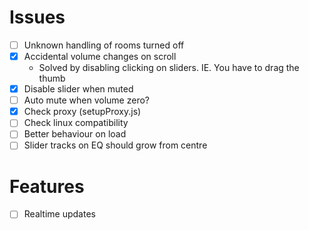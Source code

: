 # Issues

- [ ] Unknown handling of rooms turned off
- [x] Accidental volume changes on scroll
  - Solved by disabling clicking on sliders. IE. You have to drag the thumb
- [x] Disable slider when muted
- [ ] Auto mute when volume zero?
- [x] Check proxy (setupProxy.js)
- [ ] Check linux compatibility
- [ ] Better behaviour on load
- [ ] Slider tracks on EQ should grow from centre

# Features

- [ ] Realtime updates
